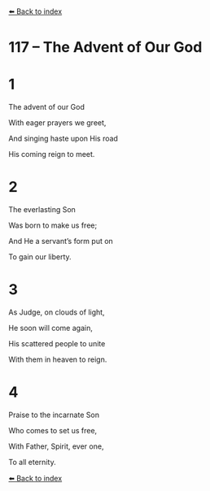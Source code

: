 [⬅️ Back to index](../README.md)

# 117 – The Advent of Our God





# 1

The advent of our God

With eager prayers we greet,

And singing haste upon His road

His coming reign to meet.



# 2

The everlasting Son

Was born to make us free;

And He a servant’s form put on

To gain our liberty.



# 3

As Judge, on clouds of light,

He soon will come again,

His scattered people to unite

With them in heaven to reign.



# 4

Praise to the incarnate Son

Who comes to set us free,

With Father, Spirit, ever one,

To all eternity.

[⬅️ Back to index](../README.md)
